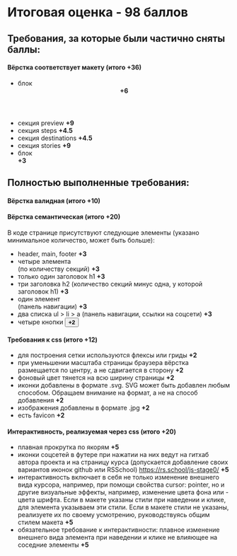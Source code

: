 # Итоговая оценка - 98 баллов


## Требования, за которые были частично сняты баллы:

#### Вёрстка соответствует макету (итого +36)
- блок <header> **+6**
- секция preview **+9**
- секция steps **+4.5**
- секция destinations **+4.5**
- секция stories **+9**
- блок <footer> **+3**

## Полностью выполненные требования:

#### Вёрстка валидная (итого +10)


#### Вёрстка семантическая (итого +20)

В коде странице присутствуют следующие элементы (указано минимальное количество, может быть больше):

- header, main, footer  **+3** 
- четыре элемента <section> (по количеству секций) **+3**
- только один заголовок h1 **+3**
- три заголовка h2 (количество секций минус одна, у которой заголовок h1) **+3**
- один элемент <nav> (панель навигации) **+3**
- два списка ul > li > a (панель навигации, ссылки на соцсети) **+3**
- четыре кнопки <button> **+2**

#### Требования к css (итого +12)
- для построения сетки используются флексы или гриды **+2**
- при уменьшении масштаба страницы браузера вёрстка размещается по центру, а не сдвигается в сторону **+2**
- фоновый цвет тянется на всю ширину страницы **+2**
- иконки добавлены в формате .svg. SVG может быть добавлен любым способом. Обращаем внимание на формат, а не на способ добавления **+2**
- изображения добавлены в формате .jpg **+2**
- есть favicon **+2**

#### Интерактивность, реализуемая через css (итого +20)
- плавная прокрутка по якорям **+5**
- иконки соцсетей в футере при нажатии на них ведут на гитхаб автора проекта и на страницу курса (допускается добавление своих вариантов иконок github или RSSchool) https://rs.school/js-stage0/ **+5**
- интерактивность включает в себя не только изменение внешнего вида курсора, например, при помощи свойства cursor: pointer, но и другие визуальные эффекты, например, изменение цвета фона или - цвета шрифта. Если в макете указаны стили при наведении и клике, для элемента указываем эти стили. Если в макете стили не указаны, реализуете их по своему усмотрению, руководствуясь общим стилем макета **+5**
- обязательное требование к интерактивности: плавное изменение внешнего вида элемента при наведении и клике не влияющее на соседние элементы **+5**
